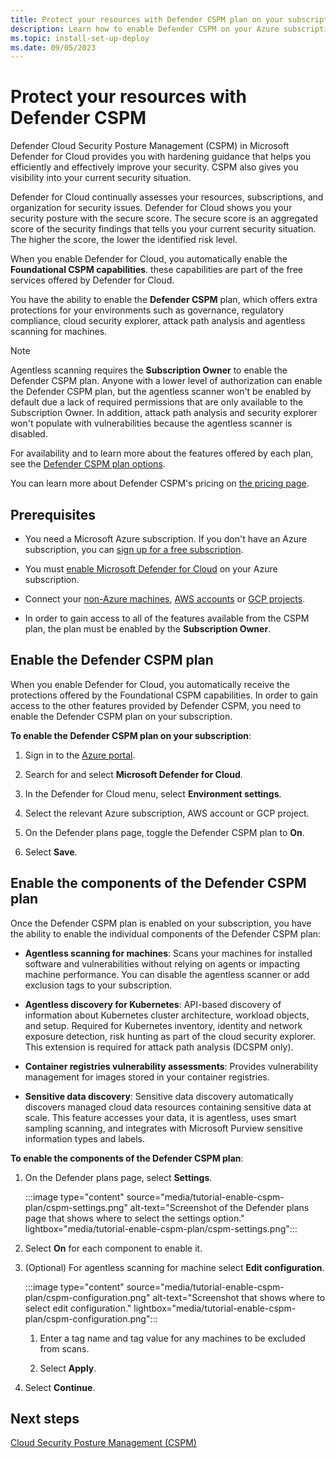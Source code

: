 ```yaml
---
title: Protect your resources with Defender CSPM plan on your subscription
description: Learn how to enable Defender CSPM on your Azure subscription for Microsoft Defender for Cloud.
ms.topic: install-set-up-deploy
ms.date: 09/05/2023
---
```


# Protect your resources with Defender CSPM

Defender Cloud Security Posture Management (CSPM) in Microsoft Defender for Cloud provides you with hardening guidance that helps you efficiently and effectively improve your security. CSPM also gives you visibility into your current security situation.

Defender for Cloud continually assesses your resources, subscriptions, and organization for security issues. Defender for Cloud shows you your security posture with the secure score. The secure score is an aggregated score of the security findings that tells you your current security situation. The higher the score, the lower the identified risk level.

When you enable Defender for Cloud, you automatically enable the **Foundational CSPM capabilities**. these capabilities are part of the free services offered by Defender for Cloud.

You have the ability to enable the **Defender CSPM** plan, which offers extra protections for your environments such as governance, regulatory compliance, cloud security explorer, attack path analysis and agentless scanning for machines.

> [!NOTE]
> Agentless scanning requires the **Subscription Owner** to enable the Defender CSPM plan. Anyone with a lower level of authorization can enable the Defender CSPM plan, but the agentless scanner won't be enabled by default due a lack of required permissions that are only available to the Subscription Owner. In addition, attack path analysis and security explorer won't populate with vulnerabilities because the agentless scanner is disabled.

For availability and to learn more about the features offered by each plan, see the [Defender CSPM plan options](concept-cloud-security-posture-management.md).

You can learn more about Defender CSPM's pricing on [the pricing page](https://azure.microsoft.com/pricing/details/defender-for-cloud/). 

## Prerequisites

- You need a Microsoft Azure subscription. If you don't have an Azure subscription, you can [sign up for a free subscription](https://azure.microsoft.com/pricing/free-trial/).

- You must [enable Microsoft Defender for Cloud](get-started.md#enable-defender-for-cloud-on-your-azure-subscription) on your Azure subscription.

- Connect your [non-Azure machines](quickstart-onboard-machines.md), [AWS accounts](quickstart-onboard-aws.md) or [GCP projects](quickstart-onboard-gcp.md). 

- In order to gain access to all of the features available from the CSPM plan, the plan must be enabled by the **Subscription Owner**.

## Enable the Defender CSPM plan

When you enable Defender for Cloud, you automatically receive the protections offered by the Foundational CSPM capabilities. In order to gain access to the other features provided by Defender CSPM, you need to enable the Defender CSPM plan on your subscription.

**To enable the Defender CSPM plan on your subscription**:

1. Sign in to the [Azure portal](https://portal.azure.com).

1. Search for and select **Microsoft Defender for Cloud**.

1. In the Defender for Cloud menu, select **Environment settings**.

1. Select the relevant Azure subscription, AWS account or GCP project.

1. On the Defender plans page, toggle the Defender CSPM plan to **On**.

1. Select **Save**.

## Enable the components of the Defender CSPM plan

Once the Defender CSPM plan is enabled on your subscription, you have the ability to enable the individual components of the Defender CSPM plan:

- **Agentless scanning for machines**: Scans your machines for installed software and vulnerabilities without relying on agents or impacting machine performance. You can disable the agentless scanner or add exclusion tags to your subscription.

- **Agentless discovery for Kubernetes**: API-based discovery of information about Kubernetes cluster architecture, workload objects, and setup. Required for Kubernetes inventory, identity and network exposure detection, risk hunting as part of the cloud security explorer. This extension is required for attack path analysis (DCSPM only).

- **Container registries vulnerability assessments**: Provides vulnerability management for images stored in your container registries.

- **Sensitive data discovery**: Sensitive data discovery automatically discovers managed cloud data resources containing sensitive data at scale. This feature accesses your data, it is agentless, uses smart sampling scanning, and integrates with Microsoft Purview sensitive information types and labels.

**To enable the components of the Defender CSPM plan**:

1. On the Defender plans page, select **Settings**.

    :::image type="content" source="media/tutorial-enable-cspm-plan/cspm-settings.png" alt-text="Screenshot of the Defender plans page that shows where to select the settings option." lightbox="media/tutorial-enable-cspm-plan/cspm-settings.png":::

1. Select **On** for each component to enable it.

1. (Optional) For agentless scanning for machine select **Edit configuration**.

    :::image type="content" source="media/tutorial-enable-cspm-plan/cspm-configuration.png" alt-text="Screenshot that shows where to select edit configuration." lightbox="media/tutorial-enable-cspm-plan/cspm-configuration.png":::

    1. Enter a tag name and tag value for any machines to be excluded from scans.

    1. Select **Apply**. 

1. Select **Continue**.

## Next steps

[Cloud Security Posture Management (CSPM)](concept-cloud-security-posture-management.md)
